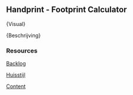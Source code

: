 ## Handprint - Footprint Calculator

{Visual}

{Beschrijving}

### Resources

[Backlog](...)

[Huisstijl]()  

[Content]()  
